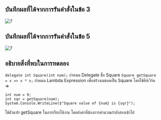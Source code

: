 ## บันทึกผลที่ได้จากการรันคำสั่งในข้อ 3

![7](https://github.com/Nitiphum7/03376836-OOP-2566-Lab-15/assets/144196695/16e61038-b6e3-4ff6-98af-530ed7163926)

## บันทึกผลที่ได้จากการรันคำสั่งในข้อ 5

![7](https://github.com/Nitiphum7/03376836-OOP-2566-Lab-15/assets/144196695/34c6989a-1209-472e-82e1-fafffbf68569)

## อธิบายสิ่งที่พบในการทดลอง
`delegate int Square(int num);` กำหนด Delegate ชื่อ Square
 `Square getSquare = x => x * x;` กำหนด Lambda Expression เพื่อสร้างเมธอดเป็น Square โดยใช้คีย์เวิร์ด =>
```
int num = 9;
int sqr = getSquare(num);
System.Console.WriteLine($"Square value of {num} is {sqr}");
```
 ใช้ตัวแปร getSquare ในการเรียกใช้งาน โดยส่งค่าที่ต้องการคำนวณกำลังสองเข้าไป
